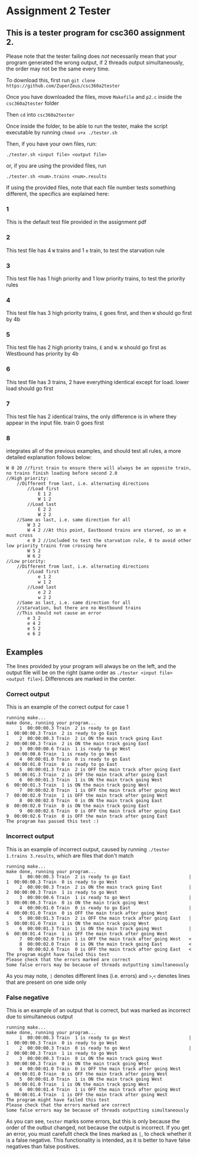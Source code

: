 # Assignment 2 Tester

## This is a tester program for csc360 assignment 2.

Please note that the tester failing does *not* necessarily mean that your program generated the wrong output,
if 2 threads output simultaneously, the order may not be the same every time.

To download this, first run `git clone https://github.com/ZuperZeus/csc360a2tester`

Once you have downloaded the files, move `Makefile` and `p2.c` inside the `csc360a2tester` folder

Then `cd` into `csc360a2tester`

Once inside the folder, to be able to run the tester, make the script executable by running `chmod u+x ./tester.sh`

Then, if you have your own files, run:
```
./tester.sh <input file> <output file>
```
or, if you are using the provided files, run
```
./tester.sh <num>.trains <num>.results
```

If using the provided files, note that each file number tests something different, the specifics are explained here:

### 1
This is the default test file provided in the assignment pdf
### 2
This test file has 4 `W` trains and 1 `e` train, to test the starvation rule
### 3
This test file has 1 high priority and 1 low priority trains, to test the priority rules
### 4
This test file has 3 high priority trains, `E` goes first, and then `W` should go first by 4b
### 5
This test file has 2 high priority trains, `E` and `W`. `W` should go first as Westbound has priority by 4b
### 6
This test file has 3 trains, 2 have everything identical except for load. lower load should go first
### 7
This test file has 2 identical trains, the only difference is in where they appear in the input file. train 0 goes first
### 8
integrates all of the previous examples, and should test all rules, a more detailed explanation follows below:
```
W 0 20 //first train to ensure there will always be an opposite train, no trains finish loading before second 2.0
//High priority:
	//Different from last, i.e. alternating directions
		//Load first
			E 1 2
			W 1 2
		//Load last
			E 2 2
			W 2 2
	//Same as last, i.e. same direction for all
		W 3 2
		W 4 2 //At this point, Eastbound trains are starved, so an e must cross
		e 0 2 //included to test the starvation rule, 0 to avoid other low priority trains from crossing here
		W 5 2
		W 6 2
//Low priority:
	//Different from last, i.e. alternating directions
		//Load first
			e 1 2
			w 1 2
		//Load last
			e 2 2
			w 2 2
	//Same as last, i.e. same direction for all
	//starvation, but there are no Westbound trains
	//This should not cause an error
		e 3 2
		e 4 2
		e 5 2
		e 6 2
```
## Examples
The lines provided by your program will always be on the left, and the output file will be on the right (same order as `./tester <input file> <output file>`). Differences are marked in the center.
### Correct output
This is an example of the correct output for case 1
```
running make...
make done, running your program...
     1  00:00:00.3 Train  2 is ready to go East                              1  00:00:00.3 Train  2 is ready to go East
     2  00:00:00.3 Train  2 is ON the main track going East                  2  00:00:00.3 Train  2 is ON the main track going East
     3  00:00:00.6 Train  1 is ready to go West                              3  00:00:00.6 Train  1 is ready to go West
     4  00:00:01.0 Train  0 is ready to go East                              4  00:00:01.0 Train  0 is ready to go East
     5  00:00:01.3 Train  2 is OFF the main track after going East           5  00:00:01.3 Train  2 is OFF the main track after going East
     6  00:00:01.3 Train  1 is ON the main track going West                  6  00:00:01.3 Train  1 is ON the main track going West
     7  00:00:02.0 Train  1 is OFF the main track after going West           7  00:00:02.0 Train  1 is OFF the main track after going West
     8  00:00:02.0 Train  0 is ON the main track going East                  8  00:00:02.0 Train  0 is ON the main track going East
     9  00:00:02.6 Train  0 is OFF the main track after going East           9  00:00:02.6 Train  0 is OFF the main track after going East
The program has passed this test :)
```
### Incorrect output
This is an example of incorrect output, caused by running `./tester 1.trains 3.results`, which are files that don't match
```
running make...
make done, running your program...
     1  00:00:00.3 Train  2 is ready to go East                      |       1  00:00:00.3 Train  0 is ready to go West
     2  00:00:00.3 Train  2 is ON the main track going East          |       2  00:00:00.3 Train  1 is ready to go West
     3  00:00:00.6 Train  1 is ready to go West                      |       3  00:00:00.3 Train  0 is ON the main track going West
     4  00:00:01.0 Train  0 is ready to go East                      |       4  00:00:01.0 Train  0 is OFF the main track after going West
     5  00:00:01.3 Train  2 is OFF the main track after going East   |       5  00:00:01.0 Train  1 is ON the main track going West
     6  00:00:01.3 Train  1 is ON the main track going West          |       6  00:00:01.4 Train  1 is OFF the main track after going West
     7  00:00:02.0 Train  1 is OFF the main track after going West   <
     8  00:00:02.0 Train  0 is ON the main track going East          <
     9  00:00:02.6 Train  0 is OFF the main track after going East   <
The program might have failed this test
Please check that the errors marked are correct
Some false errors may be because of threads outputting simultaneously
```
As you may note, `|` denotes different lines (i.e. errors) and `>`,`<` denotes lines that are present on one side only

### False negative
This is an example of an output that is correct, but was marked as incorrect due to simultaneous output
```
running make...
make done, running your program...
     1  00:00:00.3 Train  1 is ready to go West                      |       1  00:00:00.3 Train  0 is ready to go West
     2  00:00:00.3 Train  0 is ready to go West                      |       2  00:00:00.3 Train  1 is ready to go West
     3  00:00:00.3 Train  0 is ON the main track going West                  3  00:00:00.3 Train  0 is ON the main track going West
     4  00:00:01.0 Train  0 is OFF the main track after going West           4  00:00:01.0 Train  0 is OFF the main track after going West
     5  00:00:01.0 Train  1 is ON the main track going West                  5  00:00:01.0 Train  1 is ON the main track going West
     6  00:00:01.4 Train  1 is OFF the main track after going West           6  00:00:01.4 Train  1 is OFF the main track after going West
The program might have failed this test
Please check that the errors marked are correct
Some false errors may be because of threads outputting simultaneously
```
As you can see, `tester` marks some errors, but this is only because the order of the outbut changed, not because the output is incorrect.
If you get an error, you must carefullt check the lines marked as `|`, to check whether it is a false negative.
This functionality is intended, as it is better to have false negatives than false positives.

